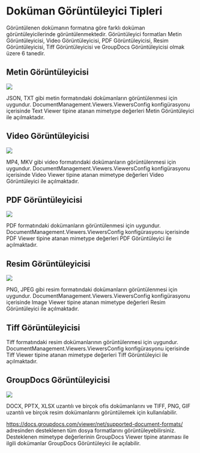 # Doküman Görüntüleyici Tipleri

Görüntülenen dokümanın formatına göre farklı doküman görüntüleyicilerinde görüntülenmektedir. Görüntüleyici formatları Metin Görüntüleyicisi, Video Görüntüleyicisi, PDF Görüntüleyicisi, Resim Görüntüleyicisi, Tiff Görüntüleyicisi ve GroupDocs Görüntüleyicisi olmak üzere 6 tanedir. 

## Metin Görüntüleyicisi

![](https://docsbimser.blob.core.windows.net/imagecontainer/Metin%20Görüntüleyicisi-388d19dc-4484-48f3-b0bc-847a0f2279bb.png)

JSON, TXT gibi metin formatındaki dokümanların görüntülenmesi için uygundur. DocumentManagement.Viewers.ViewersConfig konfigürasyonu içerisinde Text Viewer tipine atanan mimetype değerleri Metin Görüntüleyici ile açılmaktadır.

## Video Görüntüleyicisi

![](https://docsbimser.blob.core.windows.net/imagecontainer/Video%20Görüntüleyicisi-3144a305-73c4-4f60-8629-401b29b29da8.png)

MP4, MKV gibi video formatındaki dokümanların görüntülenmesi için uygundur. DocumentManagement.Viewers.ViewersConfig konfigürasyonu içerisinde Video Viewer tipine atanan mimetype değerleri Video Görüntüleyici ile açılmaktadır.

## PDF Görüntüleyicisi

![](https://docsbimser.blob.core.windows.net/imagecontainer/PDF%20Görüntüleyicisi-046b88f7-4a12-444f-b921-51435dbd6f2d.png)

PDF formatındaki dokümanların görüntülenmesi için uygundur. DocumentManagement.Viewers.ViewersConfig konfigürasyonu içerisinde PDF Viewer tipine atanan mimetype değerleri PDF Görüntüleyici ile açılmaktadır.

## Resim Görüntüleyicisi

![](https://docsbimser.blob.core.windows.net/imagecontainer/Resim%20Görüntüleyicisi-449888c9-ea31-425c-9806-b377d23d3d13.png)

PNG, JPEG gibi resim formatındaki dokümanların görüntülenmesi için uygundur. DocumentManagement.Viewers.ViewersConfig konfigürasyonu içerisinde Image Viewer tipine atanan mimetype değerleri Resim Görüntüleyici ile açılmaktadır.

## Tiff Görüntüleyicisi

Tiff formatındaki resim dokümanlarının görüntülenmesi için uygundur. DocumentManagement.Viewers.ViewersConfig konfigürasyonu içerisinde Tiff Viewer tipine atanan mimetype değerleri Tiff Görüntüleyici ile açılmaktadır.

## GroupDocs Görüntüleyicisi

![](https://docsbimser.blob.core.windows.net/imagecontainer/GroupDocs%20Görüntüleyicisi-36c5db39-50d5-4481-bebb-531710a4d99c.png)

DOCX, PPTX, XLSX uzantılı ve birçok ofis dokümanlarını ve TIFF, PNG, GIF uzantılı ve birçok resim dokümanlarını görüntülemek için kullanılabilir. 

https://docs.groupdocs.com/viewer/net/supported-document-formats/ adresinden desteklenen tüm dosya formatlarını görüntüleyebilirsiniz. Desteklenen mimetype değerlerinin GroupDocs Viewer tipine atanması ile ilgili dokümanlar GroupDocs Görüntüleyici ile açılabilir.

